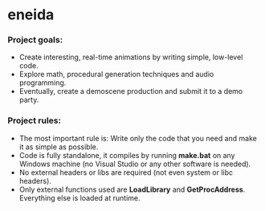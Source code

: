 # eneida

### Project goals:<br />
* Create interesting, real-time animations by writing simple, low-level code.
* Explore math, procedural generation techniques and audio programming.
* Eventually, create a demoscene production and submit it to a demo party.

### Project rules:<br />
* The most important rule is: Write only the code that you need and make it as simple as possible.
* Code is fully standalone, it compiles by running <b>make.bat</b> on any Windows machine (no Visual Studio or any other software is needed).
* No external headers or libs are required (not even system or libc headers).
* Only external functions used are <b>LoadLibrary</b> and <b>GetProcAddress</b>. Everything else is loaded at runtime.

